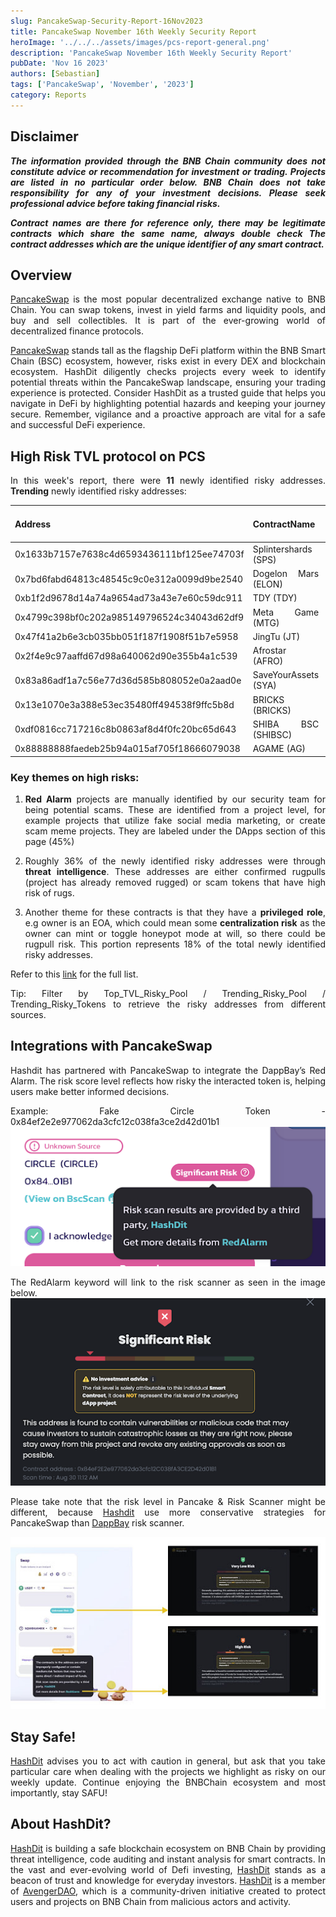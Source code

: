 ```yaml
---
slug: PancakeSwap-Security-Report-16Nov2023
title: PancakeSwap November 16th Weekly Security Report
heroImage: '../../../assets/images/pcs-report-general.png'
description: 'PancakeSwap November 16th Weekly Security Report'
pubDate: 'Nov 16 2023'
authors: [Sebastian]
tags: ['PancakeSwap', 'November', '2023']
category: Reports
---
```

<div align="justify">

## Disclaimer 


***The information provided through the BNB Chain community does not constitute advice or recommendation for investment or trading. Projects are listed in no particular order below. BNB Chain does not take responsibility for any of your investment decisions. Please seek professional advice before taking financial risks.***

***Contract names are there for reference only, there may be legitimate contracts which share the same name, always double check The contract addresses which are the unique identifier of any smart contract.***

## Overview
[PancakeSwap](https://pancakeswap.finance/) is the most popular decentralized exchange native to BNB Chain. You can swap tokens, invest in yield farms and liquidity pools, and buy and sell collectibles. It is part of the ever-growing world of decentralized finance protocols. 

[PancakeSwap](https://pancakeswap.finance/) stands tall as the flagship DeFi platform within the BNB Smart Chain (BSC) ecosystem, however, risks exist in every DEX and blockchain ecosystem. HashDit diligently checks projects every week to identify potential threats within the PancakeSwap landscape, ensuring your trading experience is protected. Consider HashDit as a trusted guide that helps you navigate in DeFi by highlighting potential hazards and keeping your journey secure. Remember, vigilance and a proactive approach are vital for a safe and successful DeFi experience.

## High Risk TVL protocol on PCS

In this week's report, there were **11** newly identified risky addresses.
**Trending** newly identified risky addresses: 

| Address      | 	ContractName |	Weekly Active Transactions |
| ----------- | 	----------- |	----------- |
|0x1633b7157e7638c4d6593436111bf125ee74703f|	Splintershards (SPS)|	395|
|0x7bd6fabd64813c48545c9c0e312a0099d9be2540|	Dogelon Mars (ELON)|	263|
|0xb1f2d9678d14a74a9654ad73a43e7e60c59dc911|	TDY (TDY)|	98|
|0x4799c398bf0c202a985149796524c34043d62df9|	Meta Game (MTG)|	47|
|0x47f41a2b6e3cb035bb051f187f1908f51b7e5958|	JingTu (JT)|	20|
|0x2f4e9c97aaffd67d98a640062d90e355b4a1c539|	Afrostar (AFRO)|	18|
|0x83a86adf1a7c56e77d36d585b808052e0a2aad0e|	SaveYourAssets (SYA)|	17|
|0x13e1070e3a388e53ec35480ff494538f9ffc5b8d|	BRICKS (BRICKS)|	9|
|0xdf0816cc717216c8b0863af8d4f0fc20bc65d643|	SHIBA BSC (SHIBSC)|	9|
|0x88888888faedeb25b94a015af705f18666079038|	AGAME (AG)|	7|

### Key themes on high risks:

1. **Red Alarm** projects are manually identified by our security team for being potential scams. These are identified from a project level, for example projects that utilize fake social media marketing, or create scam meme projects. They are labeled under the DApps section of this page (45%)

2. Roughly 36% of the newly identified risky addresses were through **threat intelligence**. These addresses are either confirmed rugpulls (project has already removed rugged) or scam tokens that have high risk of rugs. 

3. Another theme for these contracts is that they have a **privileged role**, e.g owner is an EOA, which could mean some **centralization risk** as the owner can mint or toggle honeypot mode at will, so there could be rugpull risk. This portion represents 18% of the total newly identified risky addresses.

Refer to this [link](https://github.com/hashdit/hashdit/blob/main/gitbook_source_code/data/11162023_most_popular_risky_address.csv) for the full list.

Tip: Filter by Top_TVL_Risky_Pool / Trending_Risky_Pool / Trending_Risky_Tokens to retrieve the risky addresses from different sources.

## Integrations with PancakeSwap
Hashdit has partnered with PancakeSwap to integrate the DappBay’s Red Alarm. The risk score level reflects how risky the interacted token is, helping users make better informed decisions.


Example: Fake Circle Token - 0x84ef2e2e977062da3cfc12c038fa3ce2d42d01b1
![IMG-1](../2023-08-31/1.png)

The RedAlarm keyword will link to the risk scanner as seen in the image below.
![IMG-2](../2023-08-31/2.png)

Please take note that the risk level in Pancake & Risk Scanner might be different, because [Hashdit](https://www.hashdit.io/en) use more conservative strategies for PancakeSwap than [DappBay](https://dappbay.bnbchain.org/) risk scanner.

![IMG-3](../2023-08-31/3.jpeg)

## Stay Safe!
[HashDit](https://www.hashdit.io/en) advises you to act with caution in general, but ask that you take particular care when dealing with the projects we highlight as risky on our weekly update. Continue enjoying the BNBChain ecosystem and most importantly, stay SAFU!

## About HashDit?
[HashDit](https://www.hashdit.io/en) is building a safe blockchain ecosystem on BNB Chain by providing threat intelligence, code auditing and instant analysis for smart contracts. In the vast and ever-evolving world of Defi investing, [HashDit](https://www.hashdit.io/en) stands as a beacon of trust and knowledge for everyday investors.  [HashDit](https://www.hashdit.io/en) is a member of [AvengerDAO](https://www.bnbchain.org/en/blog/introducing-avengerdao-the-security-initiative-protecting-users-from-malicious-actors/), which is a community-driven initiative created to protect users and projects on BNB Chain from malicious actors and activity.

</div>